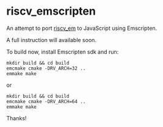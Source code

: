 # riscv_emscripten

An attempt to port [riscv_em](https://github.com/franzflasch/riscv_em) to JavaScript using Emscripten.

A full instruction will available soon.

To build now, install Emscripten sdk and run:

```console
mkdir build && cd build
emcmake cmake -DRV_ARCH=32 ..
emmake make
```
or
```console
mkdir build && cd build
emcmake cmake -DRV_ARCH=64 ..
emmake make
```

Thanks!